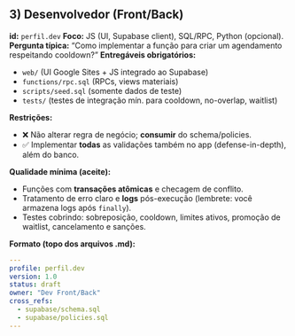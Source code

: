 
## 3) Desenvolvedor (Front/Back)

**id:** `perfil.dev`
**Foco:** JS (UI, Supabase client), SQL/RPC, Python (opcional).
**Pergunta típica:** “Como implementar a função para criar um agendamento respeitando cooldown?”
**Entregáveis obrigatórios:**

* `web/` (UI Google Sites + JS integrado ao Supabase)
* `functions/rpc.sql` (RPCs, views materiais)
* `scripts/seed.sql` (somente dados de teste)
* `tests/` (testes de integração mín. para cooldown, no-overlap, waitlist)

**Restrições:**

* ❌ Não alterar regra de negócio; **consumir** do schema/policies.
* ✅ Implementar **todas** as validações também no app (defense-in-depth), além do banco.

**Qualidade mínima (aceite):**

* Funções com **transações atômicas** e checagem de conflito.
* Tratamento de erro claro e **logs** pós-execução (lembrete: você armazena logs após `finally`).
* Testes cobrindo: sobreposição, cooldown, limites ativos, promoção de waitlist, cancelamento e sanções.

**Formato (topo dos arquivos .md):**

```yaml
---
profile: perfil.dev
version: 1.0
status: draft
owner: "Dev Front/Back"
cross_refs:
  - supabase/schema.sql
  - supabase/policies.sql
---
```